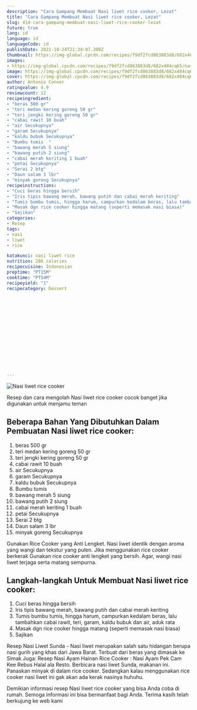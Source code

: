 ```yaml
---
description: "Cara Gampang Membuat Nasi liwet rice cooker, Lezat"
title: "Cara Gampang Membuat Nasi liwet rice cooker, Lezat"
slug: 414-cara-gampang-membuat-nasi-liwet-rice-cooker-lezat
future: true
lang: id
language: id
languageCode: id
publishDate: 2021-10-24T21:34:07.308Z 
thumbnail: https://img-global.cpcdn.com/recipes/f9df2fcd863883d8/682x484cq65/nasi-liwet-rice-cooker-foto-resep-utama.png
images:
- https://img-global.cpcdn.com/recipes/f9df2fcd863883d8/682x484cq65/nasi-liwet-rice-cooker-foto-resep-utama.png
image: https://img-global.cpcdn.com/recipes/f9df2fcd863883d8/682x484cq65/nasi-liwet-rice-cooker-foto-resep-utama.png
cover: https://img-global.cpcdn.com/recipes/f9df2fcd863883d8/682x484cq65/nasi-liwet-rice-cooker-foto-resep-utama.png
author: Antonio Conner
ratingvalue: 4.9
reviewcount: 12
recipeingredient:
- "beras 500 gr"
- "teri medan kering goreng 50 gr"
- "teri jengki kering goreng 50 gr"
- "cabai rawit 10 buah"
- "air Secukupnya"
- "garam Secukupnya"
- "kaldu bubuk Secukupnya"
- "Bumbu tumis  "
- "bawang merah 5 siung"
- "bawang putih 2 siung"
- "cabai merah keriting 1 buah"
- "petai Secukupnya"
- "Serai 2 btg"
- "Daun salam 3 lbr"
- "minyak goreng Secukupnya"
recipeinstructions:
- "Cuci beras hingga bersih"
- "Iris tipis bawang merah, bawang putih dan cabai merah keriting"
- "Tumis bumbu tumis, hingga harum, campurkan kedalam beras, lalu tambahkan cabai rawit, teri, garam, kaldu bubuk dan air, aduk rata"
- "Masak dgn rice cooker hingga matang (seperti memasak nasi biasa)"
- "Sajikan"
categories:
- Resep
tags:
- nasi
- liwet
- rice

katakunci: nasi liwet rice 
nutrition: 286 calories
recipecuisine: Indonesian
preptime: "PT15M"
cooktime: "PT54M"
recipeyield: "1"
recipecategory: Dessert


     
    
    
    
    
    
    
    
    
    
    
      
    
---
```



![Nasi liwet rice cooker](https://img-global.cpcdn.com/recipes/f9df2fcd863883d8/682x484cq65/nasi-liwet-rice-cooker-foto-resep-utama.png)

Resep dan cara mengolah  Nasi liwet rice cooker cocok banget jika digunakan untuk menjamu teman

<!--inarticleads1-->

## Beberapa Bahan Yang Dibutuhkan Dalam Pembuatan Nasi liwet rice cooker:

1. beras 500 gr
1. teri medan kering goreng 50 gr
1. teri jengki kering goreng 50 gr
1. cabai rawit 10 buah
1. air Secukupnya
1. garam Secukupnya
1. kaldu bubuk Secukupnya
1. Bumbu tumis  
1. bawang merah 5 siung
1. bawang putih 2 siung
1. cabai merah keriting 1 buah
1. petai Secukupnya
1. Serai 2 btg
1. Daun salam 3 lbr
1. minyak goreng Secukupnya

Gunakan Rice Cooker yang Anti Lengket. Nasi liwet identik dengan aroma yang wangi dan tekstur yang pulen. Jika menggunakan rice cooker berkerak Gunakan rice cooker anti lengket yang bersih. Agar, wangi nasi liwet terjaga serta matang sempurna. 

<!--inarticleads2-->

## Langkah-langkah Untuk Membuat Nasi liwet rice cooker:

1. Cuci beras hingga bersih
1. Iris tipis bawang merah, bawang putih dan cabai merah keriting
1. Tumis bumbu tumis, hingga harum, campurkan kedalam beras, lalu tambahkan cabai rawit, teri, garam, kaldu bubuk dan air, aduk rata
1. Masak dgn rice cooker hingga matang (seperti memasak nasi biasa)
1. Sajikan


Resep Nasi Liwet Sunda - Nasi liwet merupakan salah satu hidangan berupa nasi gurih yang khas dari Jawa Barat. Terbuat dari beras yang dimasak ke Simak Juga: Resep Nasi Ayam Hainan Rice Cooker : Nasi Ayam Pek Cam Kee Rebus Halal ala Resto. Berbicara nasi liwet Sunda, makanan ini. Panaskan minyak di dalam rice cooker. Sedangkan kalau menggunakan rice cooker nasi liwet ini gak akan ada kerak nasinya huhuhu. 

Demikian informasi  resep Nasi liwet rice cooker   yang bisa Anda coba di rumah. Semoga informasi ini bisa bermanfaat bagi Anda. Terima kasih telah berkujung ke web kami
